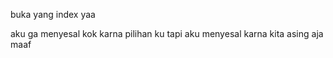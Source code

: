 buka yang index yaa

aku ga menyesal kok karna pilihan ku tapi aku menyesal karna kita asing aja
maaf
